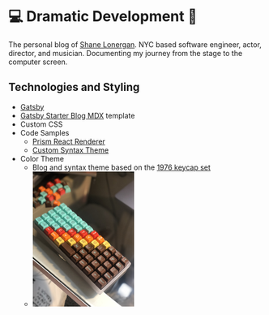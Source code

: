 # 💻 Dramatic Development 🎤

The personal blog of [Shane Lonergan](https://shanelonergan.dev). NYC based software engineer, actor, director, and musician. Documenting my journey from the stage to the computer screen.

## Technologies and Styling

- [Gatsby](https://www.gatsbyjs.org/)
- [Gatsby Starter Blog MDX](https://github.com/hagnerd/gatsby-starter-blog-mdx) template
- Custom CSS
- Code Samples
  - [Prism React Renderer](https://github.com/FormidableLabs/prism-react-renderer)
  - [Custom Syntax Theme](./src/themes/1976.js)
- Color Theme
  - Blog and syntax theme based on the [1976 keycap set](https://pimpmykeyboard.com/sa-1976-keyset-two-shot/)
  - <img src="content/assets/1976.jpg" alt="picture of 1976 keyboard" width="200"/>

